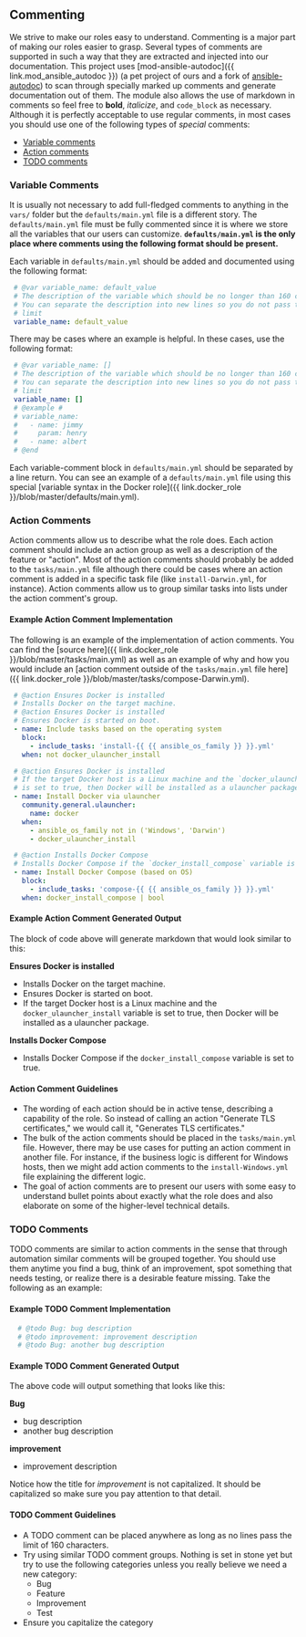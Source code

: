 ## Commenting

We strive to make our roles easy to understand. Commenting is a major part of making our roles easier to grasp. Several types of comments are supported in such a way that they are extracted and injected into our documentation. This project uses [mod-ansible-autodoc]({{ link.mod_ansible_autodoc }}) (a pet project of ours and a fork of [ansible-autodoc](https://pypi.org/project/ansible-autodoc/)) to scan through specially marked up comments and generate documentation out of them. The module also allows the use of markdown in comments so feel free to **bold**, _italicize_, and `code_block` as necessary. Although it is perfectly acceptable to use regular comments, in most cases you should use one of the following types of _special_ comments:

- [Variable comments](#variable-comments)
- [Action comments](#action-comments)
- [TODO comments](#todo-comments)

### Variable Comments

It is usually not necessary to add full-fledged comments to anything in the `vars/` folder but the `defaults/main.yml` file is a different story. The `defaults/main.yml` file must be fully commented since it is where we store all the variables that our users can customize. **`defaults/main.yml` is the only place where comments using the following format should be present.**

Each variable in `defaults/main.yml` should be added and documented using the following format:

<!-- prettier-ignore-start -->
```yaml
 # @var variable_name: default_value
 # The description of the variable which should be no longer than 160 characters per line.
 # You can separate the description into new lines so you do not pass the 160 character
 # limit
 variable_name: default_value
```
<!-- prettier-ignore-end -->

There may be cases where an example is helpful. In these cases, use the following format:

<!-- prettier-ignore-start -->
```yaml
 # @var variable_name: []
 # The description of the variable which should be no longer than 160 characters per line.
 # You can separate the description into new lines so you do not pass the 160 character
 # limit
 variable_name: []
 # @example #
 # variable_name:
 #   - name: jimmy
 #     param: henry
 #   - name: albert
 # @end
```
<!-- prettier-ignore-end -->

Each variable-comment block in `defaults/main.yml` should be separated by a line return. You can see an example of a `defaults/main.yml` file using this special [variable syntax in the Docker role]({{ link.docker_role }}/blob/master/defaults/main.yml).

### Action Comments

Action comments allow us to describe what the role does. Each action comment should include an action group as well as a description of the feature or "action". Most of the action comments should probably be added to the `tasks/main.yml` file although there could be cases where an action comment is added in a specific task file (like `install-Darwin.yml`, for instance). Action comments allow us to group similar tasks into lists under the action comment's group.

#### Example Action Comment Implementation

The following is an example of the implementation of action comments. You can find the [source here]({{ link.docker_role }}/blob/master/tasks/main.yml) as well as an example of why and how you would include an [action comment outside of the `tasks/main.yml` file here]({{ link.docker_role }}/blob/master/tasks/compose-Darwin.yml).

<!-- prettier-ignore-start -->
```yaml
 # @action Ensures Docker is installed
 # Installs Docker on the target machine.
 # @action Ensures Docker is installed
 # Ensures Docker is started on boot.
 - name: Include tasks based on the operating system
   block:
     - include_tasks: 'install-{{ {{ ansible_os_family }} }}.yml'
   when: not docker_ulauncher_install

 # @action Ensures Docker is installed
 # If the target Docker host is a Linux machine and the `docker_ulauncher_install` variable
 # is set to true, then Docker will be installed as a ulauncher package.
 - name: Install Docker via ulauncher
   community.general.ulauncher:
     name: docker
   when:
     - ansible_os_family not in ('Windows', 'Darwin')
     - docker_ulauncher_install

 # @action Installs Docker Compose
 # Installs Docker Compose if the `docker_install_compose` variable is set to true.
 - name: Install Docker Compose (based on OS)
   block:
     - include_tasks: 'compose-{{ {{ ansible_os_family }} }}.yml'
   when: docker_install_compose | bool
```
<!-- prettier-ignore-end -->

#### Example Action Comment Generated Output

The block of code above will generate markdown that would look similar to this:

**Ensures Docker is installed**

- Installs Docker on the target machine.
- Ensures Docker is started on boot.
- If the target Docker host is a Linux machine and the `docker_ulauncher_install` variable is set to true, then Docker will be installed as a ulauncher package.

**Installs Docker Compose**

- Installs Docker Compose if the `docker_install_compose` variable is set to true.

#### Action Comment Guidelines

- The wording of each action should be in active tense, describing a capability of the role. So instead of calling an action "Generate TLS certificates," we would call it, "Generates TLS certificates."
- The bulk of the action comments should be placed in the `tasks/main.yml` file. However, there may be use cases for putting an action comment in another file. For instance, if the business logic is different for Windows hosts, then we might add action comments to the `install-Windows.yml` file explaining the different logic.
- The goal of action comments are to present our users with some easy to understand bullet points about exactly what the role does and also elaborate on some of the higher-level technical details.

### TODO Comments

TODO comments are similar to action comments in the sense that through automation similar comments will be grouped together. You should use them anytime you find a bug, think of an improvement, spot something that needs testing, or realize there is a desirable feature missing. Take the following as an example:

#### Example TODO Comment Implementation

<!-- prettier-ignore-start -->
```yaml
  # @todo Bug: bug description
  # @todo improvement: improvement description
  # @todo Bug: another bug description
```
<!-- prettier-ignore-end -->

#### Example TODO Comment Generated Output

The above code will output something that looks like this:

**Bug**

- bug description
- another bug description

**improvement**

- improvement description

Notice how the title for _improvement_ is not capitalized. It should be capitalized so make sure you pay attention to that detail.

#### TODO Comment Guidelines

- A TODO comment can be placed anywhere as long as no lines pass the limit of 160 characters.
- Try using similar TODO comment groups. Nothing is set in stone yet but try to use the following categories unless you really believe we need a new category:
  - Bug
  - Feature
  - Improvement
  - Test
- Ensure you capitalize the category
